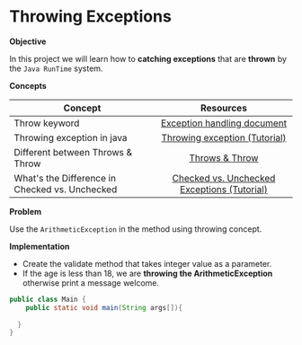 # Throwing Exceptions


**Objective**

In this project we will learn how to **catching exceptions** that are **thrown** by the `Java RunTime` system.

**Concepts**

| Concept   |      Resources      |
|----------|:-------------:|
|Throw keyword|[Exception handling document](https://www.digitalocean.com/community/tutorials/exception-handling-in-java)|
|Throwing exception in java |[Throwing exception (Tutorial)](https://www.youtube.com/watch?v=kAOYeVYtukY)|
|Different between Throws & Throw|[Throws & Throw](https://rollbar.com/blog/how-to-use-the-throws-keyword-in-java-and-when-to-use-throw/#:~:text=The%20throws%20keyword%20is%20used,be%20thrown%20from%20a%20method.)|
|What's the Difference in Checked vs. Unchecked|[Checked vs. Unchecked Exceptions (Tutorial)](https://www.youtube.com/watch?v=bCPClyGsVhc)|

**Problem**

Use the `ArithmeticException` in the method using throwing concept.

**Implementation**

- Create the validate method that takes integer value as a parameter.
- If the age is less than 18, we are **throwing the ArithmeticException** otherwise print a message welcome.


```Java
public class Main {
    public static void main(String args[]){   
 
  }    
}  
```

